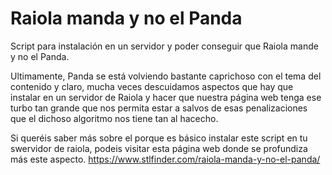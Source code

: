 # Raiola manda y no el Panda
Script para instalación en un servidor y poder conseguir que Raiola mande y no el Panda.

Ultimamente, Panda se está volviendo bastante caprichoso con el tema del contenido y claro, mucha veces descuidamos aspectos que hay que instalar en un servidor de Raiola y hacer que nuestra página web tenga ese turbo tan grande que nos permita estar a salvos de esas penalizaciones que el dichoso algoritmo nos tiene tan al hacecho.

Si queréis saber más sobre el porque es básico instalar este script en tu swervidor de raiola, podeis visitar esta página web donde se profundiza más este aspecto. https://www.stlfinder.com/raiola-manda-y-no-el-panda/
